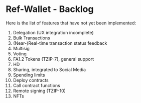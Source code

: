 # Ref-Wallet - Backlog

Here is the list of features that have not yet been implemented:

1. Delegation (UX integration incomplete)
1. Bulk Transactions
1. (Near-)Real-time transaction status feedback
1. Multisig
1. Voting
1. FA1.2 Tokens (TZIP-7), general support
1. HD
1. Sharing, integrated to Social Media
1. Spending limits
1. Deploy contracts
1. Call contract functions
1. Remote signing (TZIP-10)
1. NFTs
